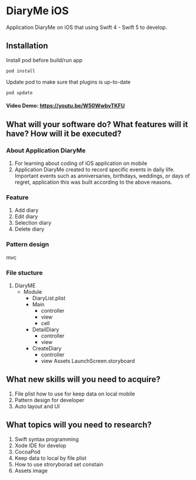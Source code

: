 # DiaryMe iOS
Application DiaryMe on iOS that using Swift 4 - Swift 5 to develop.

## Installation
Install pod before build/run app
```
pod install
```

Update pod to make sure that plugins is up-to-date
```
pod update
```
#### Video Demo:  https://youtu.be/W50WwbvTKFU

## What will your software do? What features will it have? How will it be executed?

### About Application DiaryMe
1. For learning about coding of iOS application on mobile 
2. Application DiaryMe  created to record specific events in daily life. Important events such as anniversaries, birthdays, weddings, or days of regret, application this was built according to the above reasons.

### Feature 
1. Add diary 
2. Edit diary
3. Selection diary
4. Delete  diary

### Pattern design
mvc

### File stucture
1. DiaryME
    - Module
        - DiaryList.plist
        - Main
            - controller
            - view
            - cell
        - DetailDiary
            - controller
            - view
        - CreateDiary
            - controller
            - view
    Assets
    LaunchScreen.storyboard

## What new skills will you need to acquire? 
1.  File plist how to use for keep data on local mobile
2.  Pattern design  for developer
3.  Auto layout and UI

## What topics will you need to research?

1. Swift syntax programming 
2. Xode IDE for develop 
3. CocoaPod
4. Keep data to local by file plist
5. How to use stroryborad set constain
6. Assets image






